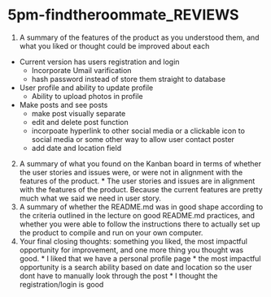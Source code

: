 # 5pm-findtheroommate_REVIEWS

  1. A summary of the features of the product as you understood them, and what you liked or thought could be improved about each  
  
  * Current version has users registration and login
      * Incorporate Umail varification
      * hash password instead of store them straight to database
  * User profile and ability to update profile
    * Ability to upload photos in profile
  * Make posts and see posts
      * make post visually separate
      * edit and delete post function
      * incorpoate hyperlink to other social media or a clickable icon to social media or some other way to allow user contact poster
      * add date and location field
    
  2. A summary of what you found on the Kanban board in terms of whether the user stories and issues were, or were not in alignment with the features of the product.
    * The user stories and issues are in alignment with the features of the product. Because the current features are pretty much what we said we need in user story.
  3. A summary of whether the README.md was in good shape according to the criteria outlined in the lecture on good README.md practices, and whether you were able to follow the instructions there to actually set up the product to compile and run on your own computer.
  4. Your final closing thoughts: something you liked, the most impactful opportunity for improvement, and one more thing you thought was good.
    * I liked that we have a personal profile page
    * the most impactful opportunity is a search ability based on date and location so the user dont have to manually look through the post
    * I thought the registration/login is good
